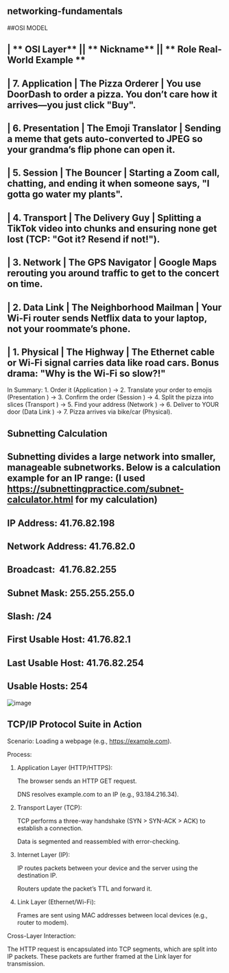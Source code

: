 ## networking-fundamentals
##OSI MODEL

| ** OSI Layer**  || ** Nickname**  ||  ** Role Real-World Example ** 
----------------------------------------------------------------------------
| 7. Application	| The Pizza Orderer	| You use DoorDash to order a pizza. You don’t care how it arrives—you just click "Buy".
------------------------------------------------------------------------------------------------------------------------------
| 6. Presentation	| The Emoji Translator | Sending a meme that gets auto-converted to JPEG so your grandma’s flip phone can open it. 
------------------------------------------------------------------------------------------------------------------------------
| 5. Session	| The Bouncer | Starting a Zoom call, chatting, and ending it when someone says, "I gotta go water my plants".
------------------------------------------------------------------------------------------------------------------------------
| 4. Transport | The Delivery Guy | Splitting a TikTok video into chunks and ensuring none get lost (TCP: "Got it? Resend if not!").
------------------------------------------------------------------------------------------------------------------------------
| 3. Network | The GPS Navigator | Google Maps rerouting you around traffic to get to the concert on time.
------------------------------------------------------------------------------------------------------------------------------
| 2. Data Link | The Neighborhood Mailman | Your Wi-Fi router sends Netflix data to your laptop, not your roommate’s phone.
------------------------------------------------------------------------------------------------------------------------------
| 1. Physical | The Highway | The Ethernet cable or Wi-Fi signal carries data like road cars. Bonus drama: "Why is the Wi-Fi so slow?!"
------------------------------------------------------------------------------------------------------------------------------


In Summary: 1. Order it (Application ) → 2. Translate your order to emojis (Presentation ) → 3. Confirm the order (Session ) → 4. Split the pizza into slices (Transport ) → 5. Find your address (Network ) → 6. Deliver to YOUR door (Data Link ) → 7. Pizza arrives via bike/car (Physical).

## Subnetting Calculation

## Subnetting divides a large network into smaller, manageable subnetworks. Below is a calculation example for an IP range: (I used https://subnettingpractice.com/subnet-calculator.html for my calculation)

IP Address: 41.76.82.198
-------------------------

Network Address: 41.76.82.0
-------------------------

Broadcast: 	41.76.82.255
-------------------------

Subnet Mask: 255.255.255.0
-------------------------

Slash: /24
-------------------------

First Usable Host: 41.76.82.1
-------------------------

Last Usable Host: 41.76.82.254
-------------------------

Usable Hosts: 254 
-------------------------

![image](https://github.com/user-attachments/assets/47bb4d99-aeb9-4256-920c-85f97cbab1e8)


## TCP/IP Protocol Suite in Action

Scenario: Loading a webpage (e.g., https://example.com).

Process:

1. Application Layer (HTTP/HTTPS):

    The browser sends an HTTP GET request.

    DNS resolves example.com to an IP (e.g., 93.184.216.34).

2. Transport Layer (TCP):

     TCP performs a three-way handshake (SYN > SYN-ACK > ACK) to establish a connection.

      Data is segmented and reassembled with error-checking.

3. Internet Layer (IP):

    IP routes packets between your device and the server using the destination IP.

    Routers update the packet’s TTL and forward it.

4. Link Layer (Ethernet/Wi-Fi):

     Frames are sent using MAC addresses between local devices (e.g., router to modem).

Cross-Layer Interaction:

The HTTP request is encapsulated into TCP segments, which are split into IP packets. These packets are further framed at the Link layer for transmission.

